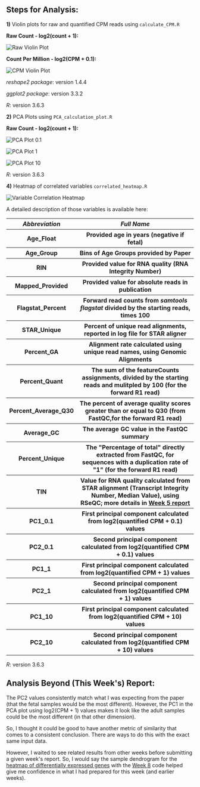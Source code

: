 ## Steps for Analysis:

**1)** Violin plots for raw and quantified CPM reads using `calculate_CPM.R`

**Raw Count - log2(count + 1):**

![Raw Violin Plot](featureCounts_raw_counts_violin.png "Raw Violin Plot")

**Count Per Million - log2(CPM + 0.1):**

![CPM Violin Plot](featureCounts_quantified_CPM_violin.png "CPM Violin Plot")

*reshape2 package*: version 1.4.4

*ggplot2 package*: version 3.3.2

*R*: version 3.6.3

**2)** PCA Plots using `PCA_calculation_plot.R`

**Raw Count - log2(count + 1):**

![PCA Plot 0.1](PCA_featureCounts_log2_0.1_quantified_CPM.png "PCA Plot 0.1")

![PCA Plot 1](PCA_featureCounts_log2_1_quantified_CPM.png "PCA Plot 1")

![PCA Plot 10](PCA_featureCounts_log2_10_quantified_CPM.png "PCA Plot 10")

*R*: version 3.6.3

**4)** Heatmap of correlated variables `correlated_heatmap.R`

![Variable Correlation Heatmap](correlation_heatmap.png "Variable Correlation Heatmap")

A detailed description of those variables is available here:

<table>
  <tbody>
    <tr>
      <th align="center"><b><i>Abbreviation</i></b></th>
      <th align="center"><b><i>Full Name</i></b></th>
    </tr>
     <tr>
      <th align="center"><b>Age_Float</b></th>
      <th align="center">Provided age in years (negative if fetal)</th>
    </tr>
     <tr>
      <th align="center"><b>Age_Group</b></th>
      <th align="center">Bins of Age Groups provided by Paper</th>
    </tr>
     <tr>
      <th align="center"><b>RIN</b></th>
      <th align="center">Provided value for RNA quality (RNA Integrity Number)</th>
    </tr>
     <tr>
      <th align="center"><b>Mapped_Provided</b></th>
      <th align="center">Provided value for absolute reads in publication</th>
    </tr>
     <tr>
      <th align="center"><b>Flagstat_Percent</b></th>
      <th align="center">Forward read counts from <i>samtools flagstat</i> divided by the starting reads, times 100</th>
    </tr>
     <tr>
      <th align="center"><b>STAR_Unique</b></th>
      <th align="center">Percent of unique read alignments, reported in log file for STAR aligner</th>
    </tr>
     <tr>
      <th align="center"><b>Percent_GA</b></th>
      <th align="center">Alignment rate calculated using unique read names, using Genomic Alignments</th>
    </tr>
     <tr>
      <th align="center"><b>Percent_Quant</b></th>
      <th align="center">The sum of the featureCounts assignments, divided by the starting reads and mulitpled by 100 (for the forward R1 read)</th>
    </tr>
	<tr>
      <th align="center"><b>Percent_Average_Q30</b></th>
      <th align="center">The percent of average quality scores greater than or equal to Q30 (from FastQC,for the forward R1 read)</th>
    </tr>
    <tr>
      <th align="center"><b>Average_GC</b></th>
      <th align="center">The average GC value in the FastQC summary</th>
    </tr>
    <tr>
      <th align="center"><b>Percent_Unique</b></th>
      <th align="center">The "Percentage of total" directly extracted from FastQC, for sequences with a duplication rate of "1" (for the forward R1 read)</th>
    </tr>
     <tr>
      <th align="center"><b>TIN</b></th>
      <th align="center">Value for RNA quality calculated from STAR alignment (Transcript Integrity Number, Median Value), using RSeQC; more details in <a href="https://github.com/cwarden45/JHU_Coursera_GDS_Capstone/blob/main/Week5/Summary_cwarden-Week5.pdf">Week 5 report</a> </th>
    </tr>
    <tr>
      <th align="center"><b>PC1_0.1</b></th>
      <th align="center">First principal component calculated from log2(quantified CPM + 0.1) values</th>
    </tr>
    <tr>
      <th align="center"><b>PC2_0.1</b></th>
      <th align="center">Second principal component calculated from log2(quantified CPM + 0.1) values</th>
    </tr>
    <tr>
      <th align="center"><b>PC1_1</b></th>
      <th align="center">First principal component calculated from log2(quantified CPM + 1) values</th>
    </tr>
    <tr>
      <th align="center"><b>PC2_1</b></th>
      <th align="center">Second principal component calculated from log2(quantified CPM + 1) values</th>
    </tr>
    <tr>
      <th align="center"><b>PC1_10</b></th>
      <th align="center">First principal component calculated from log2(quantified CPM + 10) values</th>
    </tr>
    <tr>
      <th align="center"><b>PC2_10</b></th>
      <th align="center">Second principal component calculated from log2(quantified CPM + 10) values</th>
    </tr>
</tbody>
</table>

*R*: version 3.6.3

## Analysis Beyond (This Week's) Report:

The PC2 values consistently match what I was expecting from the paper (that the fetal samples would be the most different).  However, the PC1 in the PCA plot using log2(CPM + 1) values makes it look like the adult samples could be the most different (in that other dimension).

So, I thought it could be good to have another metric of similarity that comes to a consistent conclusion.  There are ways to do this with the exact same input data.

However, I waited to see related results from other weeks before submitting a given week's report.  So, I would say the sample dendrogram for the [heatmap of differentially expressed genes](https://github.com/cwarden45/JHU_Coursera_GDS_Capstone/blob/main/Week8/edgeR_DEG_FDR0.01_fc2_expr5-heatmap.png) with the [Week 8](https://github.com/cwarden45/JHU_Coursera_GDS_Capstone/tree/main/Week8) code helped give me confidence in what I had prepared for this week (and earlier weeks).
